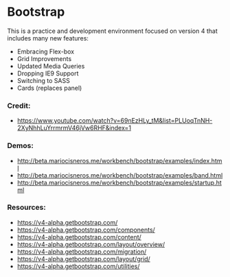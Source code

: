 # Bootstrap
This is a practice and development environment focused on version 4 that includes many new features:

* Embracing Flex-box
* Grid Improvements
* Updated Media Queries
* Dropping IE9 Support
* Switching to SASS
* Cards (replaces panel)

### Credit:
* https://www.youtube.com/watch?v=69nEzHLy_tM&list=PLUoqTnNH-2XyNhhLuYrrmrmV46jVw6RHF&index=1

### Demos:
* http://beta.mariocisneros.me/workbench/bootstrap/examples/index.html
* http://beta.mariocisneros.me/workbench/bootstrap/examples/band.html
* http://beta.mariocisneros.me/workbench/bootstrap/examples/startup.html

### Resources:
* https://v4-alpha.getbootstrap.com/
* https://v4-alpha.getbootstrap.com/components/
* https://v4-alpha.getbootstrap.com/content/
* https://v4-alpha.getbootstrap.com/layout/overview/
* https://v4-alpha.getbootstrap.com/migration/
* https://v4-alpha.getbootstrap.com/layout/grid/
* https://v4-alpha.getbootstrap.com/utilities/
